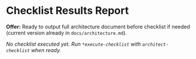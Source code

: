 # Checklist Results Report

**Offer:** Ready to output full architecture document before checklist if needed (current version already in `docs/architecture.md`).

_No checklist executed yet. Run `*execute-checklist` with `architect-checklist` when ready._
